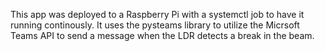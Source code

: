 This app was deployed to a Raspberry Pi with a systemctl job to have it running continously. It uses the pysteams library to utilize the Micrsoft Teams API to send a message when the LDR detects a break in the beam.
